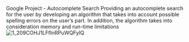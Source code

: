 Google Project - Autocomplete Search
Providing an autocomplete search for the user by developing an algorithm that takes into account
possible spelling errors on the user’s part. In addition, the algorithm takes into consideration memory
and run-time limitations
![1_209COHJ1LFfInRPuWQFylQ](https://user-images.githubusercontent.com/45630158/136717940-607b7028-479a-4ddd-b2e9-95b19534cc6b.png)

